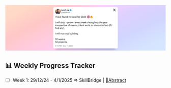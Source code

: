 ![Header Tweet](./header_tweet.png)

## 📊 Weekly Progress Tracker

- [ ] Week 1: 29/12/24 - 4/1/2025 => SkillBridge | 📄[Abstract](https://www.canva.com/design/DAGXarLWr_Y/zEF5s1Z9Rhm5zDqRtZsWxA/edit?utm_content=DAGXarLWr_Y&utm_campaign=designshare&utm_medium=link2&utm_source=sharebutton)
